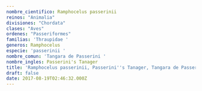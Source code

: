 ```yaml
---
nombre_cientifico: Ramphocelus passerinii
reinos: "Animalia"
divisiones: "Chordata"
clases: "Aves"
ordenes: "Passeriformes"
familias: 'Thraupidae '
generos: Ramphocelus
especie: 'passerinii '
nombre_comun: 'Tangara de Passerini '
nombre_ingles: Passerini's Tanager
title: 'Ramphocelus passerinii, Passerini''s Tanager, Tangara de Passerini '
draft: false
date: 2017-08-19T02:46:32.000Z
---
```



